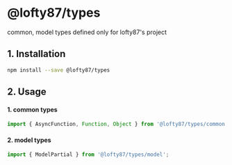 # @lofty87/types

common, model types defined only for lofty87's project

## 1. Installation

```bash
npm install --save @lofty87/types
```

## 2. Usage

#### 1. common types

```ts
import { AsyncFunction, Function, Object } from '@lofty87/types/common';
```

#### 2. model types

```ts
import { ModelPartial } from '@lofty87/types/model';
```